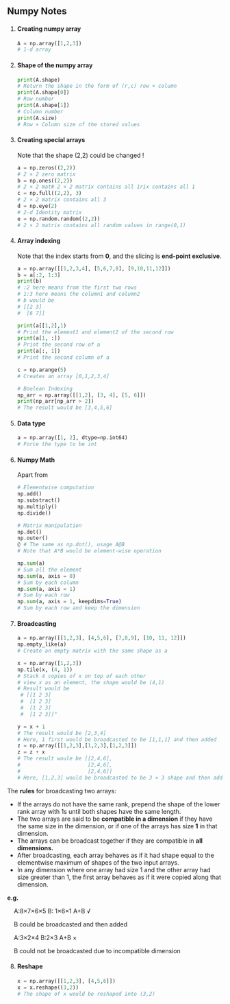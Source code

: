 ## Numpy Notes

1. #### **Creating numpy array**
   
   ```python
   A = np.array([1,2,3])
   # 1-d array
   ```

2. #### **Shape of the numpy array**
   
   ```python
   print(A.shape)
   # Return the shape in the form of (r,c) row × column 
   print(A.shape[0])
   # Row number
   print(A.shape[1])
   # Column number
   print(A.size)
   # Row × Column size of the stored values
   ```

3. #### **Creating special arrays**
   
   Note that the shape (2,2) could be changed !
   
   ```python
   a = np.zeros((2,2))
   # 2 × 2 zero matrix
   b = np.ones((2,2))
   # 2 × 2 mat# 2 × 2 matrix contains all 1rix contains all 1
   c = np.full((2,2), 3)
   # 2 × 2 matrix contains all 3
   d = np.eye(2)
   # 2-d Identity matrix
   e = np.random.random((2,2))
   # 2 × 2 matrix contains all random values in range(0,1)
   ```

4. #### **Array indexing**
   
   Note that the index starts from **0**, and the slicing is **end-point exclusive**.
   
   ```python
   a = np.array([[1,2,3,4], [5,6,7,8], [9,10,11,12]])
   b = a[:2, 1:3]
   print(b)
   # :2 here means from the first two rows
   # 1:3 here means the column1 and column2
   # b would be  
   # [[2 3]
   #  [6 7]]
   
   print(a[[1,2],1)
   # Print the element1 and element2 of the second row
   print(a[1, :])
   # Print the second row of a
   print(a[:, 1])
   # Print the second column of a
   
   c = np.arange(5)
   # Creates an array [0,1,2,3,4]
   
   # Boolean Indexing
   np_arr = np.array([[1,2], [3, 4], [5, 6]])
   print(np_arr[np_arr > 2])
   # The result would be [3,4,5,6]
   ```

5. #### **Data type**
   
   ```python
   a = np.array([1, 2], dtype=np.int64)
   # Force the type to be int
   ```

6. #### **Numpy Math**
   
   Apart from 
   
   ```python
   # Elementwise computation
   np.add()
   np.substract()
   np.multiply()
   np.divide()
   
   # Matrix manipulation
   np.dot()
   np.outer()
   @ # The same as np.dot(), usage A@B
   # Note that A*B would be element-wise operation
   
   np.sum(a)
   # Sum all the element 
   np.sum(a, axis = 0)
   # Sum by each column
   np.sum(a, axis = 1)
   # Sum by each row
   np.sum(a, axis = 1, keepdims=True)
   # Sum by each row and keep the dimension
   ```

7. #### **Broadcasting**
   
   ```python
   a = np.array([[1,2,3], [4,5,6], [7,8,9], [10, 11, 12]])
   np.empty_like(a)
   # Create an empty matrix with the same shape as a
   
   x = np.array([1,2,3])
   np.tile(x, (4, 1))
   # Stack 4 copies of x on top of each other
   # view x as an element, the shape would be (4,1)
   # Result would be 
    # [[1 2 3]
    #  [1 2 3]
    #  [1 2 3]
    #  [1 2 3]]"
   
   y = x + 1
   # The result would be [2,3,4]
   # Here, 1 first would be broadcasted to be [1,1,1] and then added
   z = np.array([[1,2,3],[1,2,3],[1,2,3]])
   z = z + x
   # The result woule be [[2,4,6],
   #                      [2,4,6],
   #                      [2,4,6]]
   # Here, [1,2,3] would be broadcasted to be 3 × 3 shape and then added.
   ```

The **rules** for broadcasting two arrays:

- If the arrays do not have the same rank, prepend the shape of the lower rank array with 1s until both shapes have the same length.
- The two arrays are said to be **compatible in a dimension** if they have the same size in the dimension, or if one of the arrays has size **1** in that dimension.
- The arrays can be broadcast together if they are compatible in **all dimensions.**
- After broadcasting, each array behaves as if it had shape equal to the elementwise maximum of shapes of the two input arrays.
- In any dimension where one array had size 1 and the other array had size greater than 1, the first array behaves as if it were copied along that dimension.

**e.g.**

    A:8×7×6×5  B: 1×6×1 A+B √  

    B could be broadcasted and then added



    A:3×2×4  B:2×3 A+B × 

    B could not be broadcasted due to incompatible dimension 

8. #### **Reshape**
   
   ```python
   x = np.array([[1,2,3], [4,5,6]])
   x = x.reshape((3,2))
   # The shape of x would be reshaped into (3,2)
   ```




























